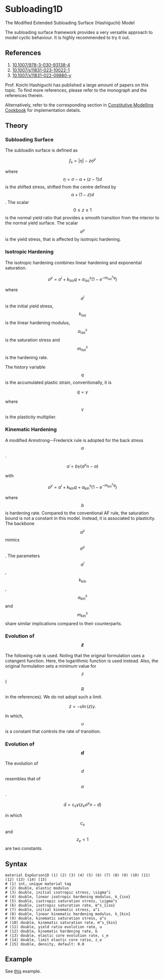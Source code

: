 # Subloading1D

The Modified Extended Subloading Surface (Hashiguchi) Model

The subloading surface framework provides a very versatile approach to model cyclic behaviour.
It is highly recommended to try it out.

## References

1. [10.1007/978-3-030-93138-4](https://doi.org/10.1007/978-3-030-93138-4)
2. [10.1007/s11831-023-10022-1](https://doi.org/10.1007/s11831-023-10022-1)
3. [10.1007/s11831-022-09880-y](https://doi.org/10.1007/s11831-022-09880-y)

Prof. Koichi Hashiguchi has published a large amount of papers on this topic.
To find more references, please refer to the monograph and the references therein.

Alternatively, refer to the corresponding section
in [Constitutive Modelling Cookbook](https://github.com/TLCFEM/constitutive-modelling-cookbook/releases/download/latest/COOKBOOK.pdf)
for implementation details.

## Theory

### Subloading Surface

The subloadin surface is defined as

$$
f_s=|\eta|-z\sigma^y
$$

where $$\eta=\sigma-\alpha+\left(z-1\right)d$$ is the shifted stress, shifted from the centre defined by $$\alpha+\left(1-z\right)d$$.
The scalar $$0\leqslant{}z\leqslant{}1$$ is the normal yield ratio that provides a smooth transition from the interior to the normal yield surface.
The scalar $$\sigma^y$$ is the yield stress, that is affected by isotropic hardening.

### Isotropic Hardening

The isotropic hardening combines linear hardening and exponential saturation.

$$
\sigma^y=\sigma^i+k_\text{iso}q+\sigma^s_\text{iso}\left(1-e^{-m^s_\text{iso}q}\right)
$$

where $$\sigma^i$$ is the initial yield stress, $$k_\text{iso}$$ is the linear hardening modulus, $$\sigma^s_\text{iso}$$ is the saturation stress
and $$m^s_\text{iso}$$ is the hardening rate.

The history variable $$q$$ is the accumulated plastic strain, conventionally, it is

$$
\dot{q}=\gamma
$$

where $$\gamma$$ is the plasticity multiplier.

### Kinematic Hardening

A modified Armstrong--Frederick rule is adopted for the back stress $$\alpha$$.

$$
\dot{\alpha}=b\gamma\left(a^yn-\alpha\right)
$$

with

$$
a^y=a^i+k_\text{kin}q+a^s_\text{kin}\left(1-e^{-m^s_\text{kin}q}\right)
$$

where $$b$$ is hardening rate.
Compared to the conventional AF rule, the saturation bound is not a constant in this model.
Instead, it is associated to plasticity.
The backbone $$a^y$$ mimics $$\sigma^y$$.
The parameters $$a^i$$, $$k_\text{kin}$$, $$a^s_\text{kin}$$ and $$m^s_\text{kin}$$ share similar implications compared to their counterparts.

### Evolution of $$z$$

The following rule is used.
Noting that the original formulation uses a cotangent function.
Here, the logarithmic function is used instead.
Also, the original formulation sets a minimum value for $$z$$ ($$R$$ in the references).
We do not adopt such a limit.

$$
\dot{z}=-u\ln\left(z\right)\gamma.
$$

In which, $$u$$ is a constant that controls the rate of transition.

### Evolution of $$d$$

The evolution of $$d$$ resembles that of $$\alpha$$.

$$
\dot{d}=c_e\gamma\left(z_e\sigma^yn-d\right)
$$

in which $$c_e$$ and $$z_e<1$$ are two constants.

## Syntax

```text
material ExpGurson1D (1) (2) (3) (4) (5) (6) (7) (8) (9) (10) (11) (12) (13) (14) [15]
# (1) int, unique material tag
# (2) double, elastic modulus
# (3) double, initial isotropic stress, \sigma^i
# (4) double, linear isotropic hardening modulus, k_{iso}
# (5) double, isotropic saturation stress, \sigma^s
# (6) double, isotropic saturation rate, m^s_{iso}
# (7) double, initial kinematic stress, a^i
# (8) double, linear kinematic hardening modulus, k_{kin}
# (9) double, kinematic saturation stress, a^s
# (10) double, kinematic saturation rate, m^s_{kin}
# (11) double, yield ratio evolution rate, u
# (12) double, kinematic hardening rate, b
# (13) double, elastic core evolution rate, c_e
# (14) double, limit elastic core ratio, z_e
# [15] double, density, default: 0.0
```

## Example

See [this](../../../../Example/Structural/Statics/calibration-subloading.md) example.
